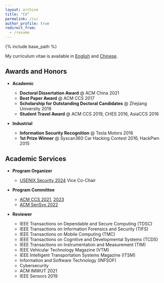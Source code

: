 ```yaml
---
layout: archive
title: "CV"
permalink: /cv/
author_profile: true
redirect_from:
  - /resume
---
```


{% include base_path %}

My curriculum vitae is available in [English](/files/cv/CV_ChenYan_2022_en.pdf) and [Chinese](/files/cv/CV_ChenYan_2022_cn.pdf).

## Awards and Honors

- **Academic**
  - **Doctoral Dissertation Award** @ ACM China 2021
  - **Best Paper Award** @ ACM CCS 2017
  - **Scholarship for Outstanding Doctoral Candidates** @ Zhejiang University 2019
  - **Student Travel Award** @ ACM CCS 2019, CHES 2016, AsiaCCS 2016

- **Industrial**
  - **Information Security Recognition** @ Tesla Motors 2016
  - **1st Prize Winner** @ Syscan360 Car Hacking Contest 2016, HackPwn 2015

## Academic Services

- **Program Organizer**
  - [USENIX Security 2024](https://www.usenix.org/conference/usenixsecurity24) Vice Co-Chair

- **Program Committee** 
  - [ACM CCS 2021](https://www.sigsac.org/ccs/CCS2021/), [2023](https://www.sigsac.org/ccs/CCS2023/)
  - [ACM SenSys 2022](http://sensys.acm.org/2022/)

- **Reviewer**
  - IEEE Transactions on Dependable and Secure Computing (TDSC)
  - IEEE Transactions on Information Forensics and Security (TIFS)
  - IEEE Transactions on Mobile Computing (TMC)
  - IEEE Transactions on Cognitive and Developmental Systems (TCDS)
  - IEEE Transactions on Instrumentation and Measurement (TIM)
  - IEEE Vehicular Technology Magazine (VTM)
  - IEEE Intelligent Transportation Systems Magazine (ITSM)
  - Information and Software Technology (INFSOF)
  - Cybersecurity
  - ACM IMWUT 2021
  - IEEE Sensors 2019


